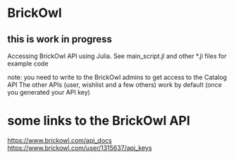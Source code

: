 # BrickOwl

## this is work in progress

Accessing BrickOwl API using Julia.
See main_script.jl and other *.jl files for example code

note: you need to write to the BrickOwl admins to get access to the Catalog API
The other APIs (user, wishlist and a few others) work by default (once you generated your API key)

# some links to the BrickOwl API
https://www.brickowl.com/api_docs
https://www.brickowl.com/user/1315637/api_keys 
